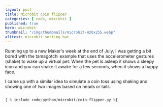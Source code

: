 ```yaml
---
layout: post
title: Microbit coin flipper
categories: [ code, microbit ]
published: true
hero: microbit
thumbnail: "/img/thumbnails/microbit-420x255.webp"
alttext: microbit sorting hat
---
```


Running up to a new Maker's week at the end of July, I was getting a bit bored
with the tamagotchi example that uses the accelerometer gestures (shake) to wake up a virtual pet. When the pet is asleep it shows a sleepy icon and you can shake it awake for a few seconds, when it shows a happy face.

I came up with a similar idea to simulate a coin toss using shaking and showing one of two images based on heads or tails.

```python

{ % include code/python/microbit/coin-flipper.py %}

```
